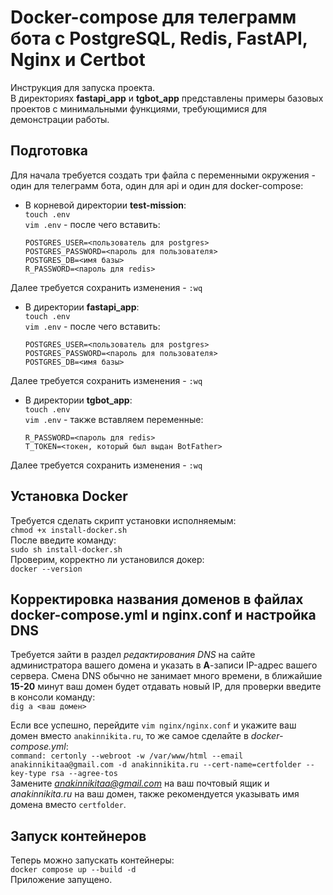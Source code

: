 # Docker-compose для телеграмм бота с PostgreSQL, Redis, FastAPI, Nginx и Certbot

Инструкция для запуска проекта.  
В директориях __fastapi_app__ и __tgbot_app__ представлены примеры базовых проектов с минимальными функциями, требующимися для демонстрации работы.

## Подготовка

Для начала требуется создать три файла с переменными окружения - один для телеграмм бота, один для api и один для docker-compose:  
* В корневой директории __test-mission__:  
`touch .env`  
`vim .env` - после чего вставить:  
    ```
    POSTGRES_USER=<пользователь для postgres>
    POSTGRES_PASSWORD=<пароль для пользователя>
    POSTGRES_DB=<имя базы>
    R_PASSWORD=<пароль для redis>
    ```
Далее требуется сохранить изменения - `:wq`  
* В директории __fastapi_app__:  
`touch .env`  
`vim .env` - после чего вставить:  
    ```
    POSTGRES_USER=<пользователь для postgres>
    POSTGRES_PASSWORD=<пароль для пользователя>
    POSTGRES_DB=<имя базы>
    ```
Далее требуется сохранить изменения - `:wq`  
* В директории __tgbot_app__:  
`touch .env`  
`vim .env` - также вставляем переменные:  
    ```
    R_PASSWORD=<пароль для redis>
    T_TOKEN=<токен, который был выдан BotFather>
    ```
Далее требуется сохранить изменения - `:wq`

## Установка Docker
Требуется сделать скрипт установки исполняемым:  
`chmod +x install-docker.sh`  
После введите команду:  
`sudo sh install-docker.sh`  
Проверим, корректно ли установился докер:  
`docker --version`  

## Корректировка названия доменов в файлах docker-compose.yml и nginx.conf и настройка DNS

Требуется зайти в раздел *редактирования DNS* на сайте администратора вашего домена и указать в __A__-записи IP-адрес вашего сервера. Смена DNS обычно не занимает много времени, в ближайшие __15-20__ минут ваш домен будет отдавать новый IP, для проверки введите в консоли команду:  
`dig a <ваш домен>`  

Если все успешно, перейдите `vim nginx/nginx.conf` и укажите ваш домен вместо ```anakinnikita.ru```, то же самое сделайте в *docker-compose.yml*:  
```command: certonly --webroot -w /var/www/html --email anakinnikitaa@gmail.com -d anakinnikita.ru --cert-name=certfolder --key-type rsa --agree-tos```  
Замените *anakinnikitaa@gmail.com* на ваш почтовый ящик и *anakinnikita.ru* на ваш домен, также рекомендуется указывать имя домена вместо `certfolder`.  
## Запуск контейнеров
Теперь можно запускать контейнеры:  
`docker compose up --build -d`  
Приложение запущено.